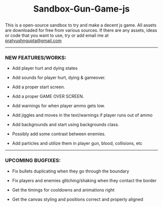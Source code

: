 # <p style="text-align:center;">Sandbox-Gun-Game-js</p>

This is a open-source sandbox to try and make a decent js game. All assets are downloaded for free from various sources. If there are any assets, ideas or code that you want to use, try or add email me at [pratyushngupta@gmail.com](mailto:pratyushngupta@gmail.com)

---

### NEW FEATURES/WORKS:

- Add player hurt and dying states

- Add sounds for player hurt, dying & gameover.

- Add a proper start screen.

- Add a proper GAME OVER SCREEN.

- Add warnings for when player ammo gets low.

- Add jiggles and moves in the text/warnings if player runs out of ammo

- Add backgrounds and start using backgrounds class.

- Possibly add some contrast between enemies.

- Add particles and utilize them in player gun, blood, collisions, etc

---

### UPCOMING BUGFIXES:

- Fix bullets duplicating when they go through the boundary

- Fix players and enemies glitching/shaking when they contact the border

- Get the timings for cooldowns and animations right

- Get the canvas styling and positions correct and properly aligned